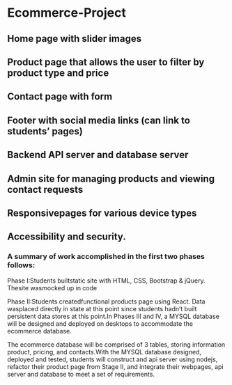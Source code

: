 # Ecommerce-Project

## Home page with slider images 
## Product page that allows the user to filter by product type and price
## Contact page with form 
## Footer with social media links (can link to students’ pages)
## Backend API server and database server
## Admin site for managing products and viewing contact requests
## Responsivepages for various device types
## Accessibility and security.
### A summary of work accomplished in the first two phases follows:

Phase I:Students builtstatic site with HTML, CSS, Bootstrap & jQuery. Thesite wasmocked up in code 

Phase II:Students createdfunctional products page using React. Data wasplaced directly in state at this point since students hadn’t built persistent data stores at this point.In Phases III and IV, a MYSQL database will be designed and deployed on desktops to accommodate the ecommerce database. 

The ecommerce database will be comprised of 3 tables, storing information product, pricing, and contacts.With the MYSQL database designed, deployed and tested, students will construct and api server using nodejs, refactor their product page from Stage II, and integrate their webpages, api server and database to meet a set of requirements.
